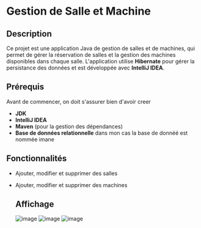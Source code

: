 # Gestion de Salle et Machine

## Description

Ce projet est une application Java de gestion de salles et de machines, 
qui permet de gérer la réservation de salles et la gestion des machines disponibles dans chaque salle. 
L'application utilise **Hibernate** pour gérer la persistance des données et est développée avec **IntelliJ IDEA**.

## Prérequis

Avant de commencer, on doit s'assurer bien d'avoir creer 

- **JDK** 
- **IntelliJ IDEA** 
- **Maven** (pour la gestion des dépendances)
- **Base de données relationnelle** dans mon cas la base de donnéé est nommée imane


## Fonctionnalités

- Ajouter, modifier et supprimer des salles
- Ajouter, modifier et supprimer des machines

  ## Affichage
  ![image](https://github.com/user-attachments/assets/bf3d1f23-9ea2-4f35-b750-705a011b7c4e)
  ![image](https://github.com/user-attachments/assets/b33910d6-c56d-4de4-ab25-a7cc056abcb5)
  ![image](https://github.com/user-attachments/assets/3522b3a8-d11d-42c3-9d59-8892cd7346bf)



